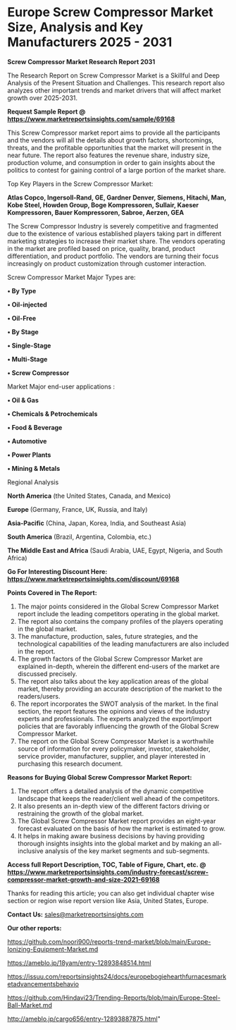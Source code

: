 # Europe Screw Compressor Market Size, Analysis and Key Manufacturers 2025 - 2031

<strong>Screw Compressor Market Research Report 2031</strong>

The Research Report on Screw Compressor Market is a Skillful and Deep Analysis of the Present Situation and Challenges. This research report also analyzes other important trends and market drivers that will affect market growth over 2025-2031.

<strong>Request Sample Report @ <a href=https://www.marketreportsinsights.com/sample/69168>https://www.marketreportsinsights.com/sample/69168</a></strong>

This Screw Compressor market report aims to provide all the participants and the vendors will all the details about growth factors, shortcomings, threats, and the profitable opportunities that the market will present in the near future. The report also features the revenue share, industry size, production volume, and consumption in order to gain insights about the politics to contest for gaining control of a large portion of the market share.

Top Key Players in the Screw Compressor Market:

<strong>Atlas Copco, Ingersoll-Rand, GE, Gardner Denver, Siemens, Hitachi, Man, Kobe Steel, Howden Group, Boge Kompressoren, Sullair, Kaeser Kompressoren, Bauer Kompressoren, Sabroe, Aerzen, GEA</strong>

The Screw Compressor Industry is severely competitive and fragmented due to the existence of various established players taking part in different marketing strategies to increase their market share. The vendors operating in the market are profiled based on price, quality, brand, product differentiation, and product portfolio. The vendors are turning their focus increasingly on product customization through customer interaction.

Screw Compressor Market Major Types are:

<strong>• By Type

• Oil-injected

• Oil-Free

• By Stage

• Single-Stage

• Multi-Stage

• Screw Compressor</strong>

Market Major end-user applications :

<strong>• Oil & Gas

• Chemicals & Petrochemicals

• Food & Beverage

• Automotive

• Power Plants

• Mining & Metals</strong>

Regional Analysis

</u><strong><b>North America</b></strong> (the United States, Canada, and Mexico)

<strong><b>Europe </b></strong>(Germany, France, UK, Russia, and Italy)

<strong><b>Asia-Pacific</b></strong> (China, Japan, Korea, India, and Southeast Asia)

<strong><b>South America</b></strong> (Brazil, Argentina, Colombia, etc.)

<strong><b>The Middle East and Africa</b></strong> (Saudi Arabia, UAE, Egypt, Nigeria, and South Africa)

<strong>Go For Interesting Discount Here: <a href=https://www.marketreportsinsights.com/discount/69168>https://www.marketreportsinsights.com/discount/69168</a></strong>

<strong>Points Covered in The Report:</strong>
<ol>
  <li>The major points considered in the Global Screw Compressor Market report include the leading competitors operating in the global market.</li>
  <li>The report also contains the company profiles of the players operating in the global market.</li>
  <li>The manufacture, production, sales, future strategies, and the technological capabilities of the leading manufacturers are also included in the report.</li>
  <li>The growth factors of the Global Screw Compressor Market are explained in-depth, wherein the different end-users of the market are discussed precisely.</li>
  <li>The report also talks about the key application areas of the global market, thereby providing an accurate description of the market to the readers/users.</li>
  <li>The report incorporates the SWOT analysis of the market. In the final section, the report features the opinions and views of the industry experts and professionals. The experts analyzed the export/import policies that are favorably influencing the growth of the Global Screw Compressor Market.</li>
  <li>The report on the Global Screw Compressor Market is a worthwhile source of information for every policymaker, investor, stakeholder, service provider, manufacturer, supplier, and player interested in purchasing this research document.</li>
</ol>
<strong>Reasons for Buying Global Screw Compressor Market Report:</strong>

<ol>
  <li>The report offers a detailed analysis of the dynamic competitive landscape that keeps the reader/client well ahead of the competitors.</li>
  <li>It also presents an in-depth view of the different factors driving or restraining the growth of the global market.</li>
  <li>The Global Screw Compressor Market report provides an eight-year forecast evaluated on the basis of how the market is estimated to grow.</li>
  <li>It helps in making aware business decisions by having providing thorough insights insights into the global market and by making an all-inclusive analysis of the key market segments and sub-segments.</li>
</ol>
<strong>Access full Report Description, TOC, Table of Figure, Chart, etc. @ <a href=https://www.marketreportsinsights.com/industry-forecast/screw-compressor-market-growth-and-size-2021-69168>https://www.marketreportsinsights.com/industry-forecast/screw-compressor-market-growth-and-size-2021-69168</a></strong>


Thanks for reading this article; you can also get individual chapter wise section or region wise report version like Asia, United States, Europe.

<strong>Contact Us:</strong>
sales@marketreportsinsights.com

<strong>Our other reports:</strong>

<a href=https://github.com/noori900/reports-trend-market/blob/main/Europe-Ionizing-Equipment-Market.md>https://github.com/noori900/reports-trend-market/blob/main/Europe-Ionizing-Equipment-Market.md</a>

<a href=https://ameblo.jp/18yam/entry-12893848514.html>https://ameblo.jp/18yam/entry-12893848514.html</a>

<a href=https://issuu.com/reportsinsights24/docs/europebogiehearthfurnacesmarketadvancementsbehavio>https://issuu.com/reportsinsights24/docs/europebogiehearthfurnacesmarketadvancementsbehavio</a>

<a href=https://github.com/Hindavi23/Trending-Reports/blob/main/Europe-Steel-Ball-Market.md>https://github.com/Hindavi23/Trending-Reports/blob/main/Europe-Steel-Ball-Market.md</a>

<a href=http://ameblo.jp/cargo656/entry-12893887875.html>http://ameblo.jp/cargo656/entry-12893887875.html</a>"
